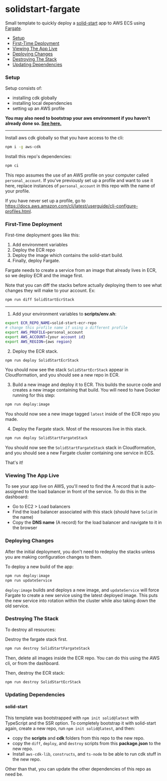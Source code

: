 # solidstart-fargate

Small template to quickly deploy a [solid-start](https://github.com/solidjs/solid-start) app to AWS ECS using [Fargate](https://aws.amazon.com/fargate/).

- [Setup](#setup)
- [First-Time Deployment](#first-time-deployment)
- [Viewing The App Live](#viewing-the-app-live)
- [Deploying Changes](#deploying-changes)
- [Destroying The Stack](#destroying-the-stack)
- [Updating Dependencies](#updating-dependencies)

### Setup

Setup consists of:

- installing cdk globally
- installing local dependencies
- setting up an AWS profile

**You may also need to bootstrap your aws environment if you haven't already done so. [See here.](https://docs.aws.amazon.com/cdk/v2/guide/bootstrapping.html)**

<hr />

Install aws cdk globally so that you have access to the cli:

```sh
npm i -g aws-cdk
```

Install this repo's dependencies:

```sh
npm ci
```

This repo assumes the use of an AWS profile on your computer called `personal_account`. If you've previously set up a profile and want to use it here, replace instances of `personal_account` in this repo with the name of your profile.

If you have never set up a profile, go to https://docs.aws.amazon.com/cli/latest/userguide/cli-configure-profiles.html.

### First-Time Deployment

First-time deployment goes like this:

1. Add environment variables
2. Deploy the ECR repo
3. Deploy the image which contains the solid-start build.
4. Finally, deploy Fargate.

Fargate needs to create a service from an image that already lives in ECR, so we deploy ECR and the image first.

Note that you can diff the stacks before actually deploying them to see what changes they will make to your account. Ex:

```sh
npm run diff SolidStartEcrStack
```

<hr />

1. Add your environment variables to **scripts/env.sh**:

```sh
export ECR_REPO_NAME=solid-start-ecr-repo
# change this profile name if using a different profile
export AWS_PROFILE=personal_account
export AWS_ACCOUNT={your account id}
export AWS_REGION={aws region}

```

2. Deploy the ECR stack.

```sh
npm run deploy SolidStartEcrStack
```

You should now see the stack `SolidStartEcrStack` appear in Cloudformation, and you should see a new repo in ECR.

3. Build a new image and deploy it to ECR. This builds the source code and creates a new image containing that build. You will need to have Docker running for this step:

```sh
npm run deploy:image
```

You should now see a new image tagged `latest` inside of the ECR repo you made.

4. Deploy the Fargate stack. Most of the resources live in this stack.

```sh
npm run deploy SolidStartFargateStack
```

You should now see the `SolidStartFargateStack` stack in Cloudformation, and you should see a new Fargate cluster containing one service in ECS.

That's it!

### Viewing The App Live

To see your app live on AWS, you'll need to find the A record that is auto-assigned to the load balancer in front of the service. To do this in the dashboard:

- Go to EC2 > Load balancers
- Find the load balancer associated with this stack (should have `Solid` in the name)
- Copy the **DNS name** (A record) for the load balancer and navigate to it in the browser

### Deploying Changes

After the initial deployment, you don't need to redeploy the stacks unless you are making configuration changes to them.

To deploy a new build of the app:

```sh
npm run deploy:image
npm run updateService
```

`deploy:image` builds and deploys a new image, and `updateService` will force Fargate to create a new service using the latest deployed image. This puts the new service into rotation within the cluster while also taking down the old service.

### Destroying The Stack

To destroy all resources:

Destroy the fargate stack first.

```sh
npm run destroy SolidStartFargateStack
```

Then, delete all images inside the ECR repo. You can do this using the AWS cli, or from the dashboard.

Then, destroy the ECR stack:

```sh
npm run destroy SolidStartEcrStack
```

### Updating Dependencies

#### solid-start

This template was bootstrapped with `npm init solid@latest` with TypeScript and the SSR option. To completely bootstrap it with solid-start again, create a new repo, run `npm init solid@latest`, and then:

- copy the **scripts** and **cdk** folders from this repo to the new repo.
- copy the `diff`, `deploy`, and `destroy` scripts from this **package.json** to the new repo.
- Install `aws-cdk-lib`, `constructs`, and `ts-node` to be able to run cdk stuff in the new repo.

Other than that, you can update the other dependencies of this repo as need be.
